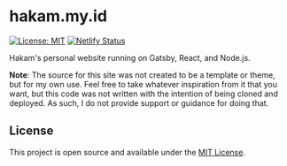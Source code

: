 # hakam.my.id

[![License: MIT](https://img.shields.io/badge/License-MIT-blue.svg)](https://opensource.org/licenses/MIT) [![Netlify Status](https://api.netlify.com/api/v1/badges/fbdbaee1-06e8-40c4-9829-fb62d4c25ff7/deploy-status)](https://app.netlify.com/sites/hakam/deploys)

Hakam's personal website running on Gatsby, React, and Node.js.

**Note**: The source for this site was not created to be a template or theme, but for my own use. Feel free to take whatever inspiration from it that you want, but this code was not written with the intention of being cloned and deployed. As such, I do not provide support or guidance for doing that.

## License

This project is open source and available under the [MIT License](LICENSE).

